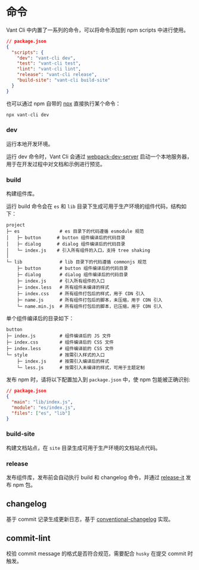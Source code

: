 # 命令

Vant Cli 中内置了一系列的命令，可以将命令添加到 npm scripts 中进行使用。

```json
// package.json
{
  "scripts": {
    "dev": "vant-cli dev",
    "test": "vant-cli test",
    "lint": "vant-cli lint",
    "release": "vant-cli release",
    "build-site": "vant-cli build-site"
  }
}
```

也可以通过 npm 自带的 [npx](https://github.com/npm/npx) 直接执行某个命令：

```bash
npx vant-cli dev
```

### dev

运行本地开发环境。

运行 dev 命令时，Vant Cli 会通过 [webpack-dev-server](https://github.com/webpack/webpack-dev-server) 启动一个本地服务器，用于在开发过程中对文档和示例进行预览。

### build

构建组件库。

运行 build 命令会在 `es` 和 `lib` 目录下生成可用于生产环境的组件代码，结构如下：

```
project
├─ es               # es 目录下的代码遵循 esmodule 规范
│   ├─ button      # button 组件编译后的代码目录
│   ├─ dialog      # dialog 组件编译后的代码目录
│   └─ index.js    # 引入所有组件的入口，支持 tree shaking
│
└─ lib              # lib 目录下的代码遵循 commonjs 规范
    ├─ button       # button 组件编译后的代码目录
    ├─ dialog       # dialog 组件编译后的代码目录
    ├─ index.js     # 引入所有组件的入口
    ├─ index.less   # 所有组件未编译的样式
    ├─ index.css    # 所有组件打包后的样式，用于 CDN 引入
    ├─ name.js      # 所有组件打包后的脚本，未压缩，用于 CDN 引入
    └─ name.min.js  # 所有组件打包后的脚本，已压缩，用于 CDN 引入
```

单个组件编译后的目录如下：

```
button
├─ index.js         # 组件编译后的 JS 文件
├─ index.css        # 组件编译后的 CSS 文件
├─ index.less       # 组件编译前的 CSS 文件
└─ style            # 按需引入样式的入口
    ├─ index.js     # 按需引入编译后的样式
    └─ less.js      # 按需引入未编译的样式，可用于主题定制
```

发布 npm 时，请将以下配置加入到 `package.json` 中，使 npm 包能被正确识别:

```json
// package.json
{
  "main": "lib/index.js",
  "module": "es/index.js",
  "files": ["es", "lib"]
}
```

### build-site

构建文档站点，在 `site` 目录生成可用于生产环境的文档站点代码。

### release

发布组件库，发布前会自动执行 build 和 changelog 命令，并通过 [release-it](https://github.com/release-it/release-it) 发布 npm 包。

## changelog

基于 commit 记录生成更新日志，基于 [conventional-changelog](https://github.com/conventional-changelog/conventional-changelog) 实现。

## commit-lint

校验 commit message 的格式是否符合规范，需要配合 `husky` 在提交 commit 时触发。
